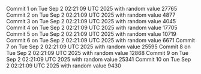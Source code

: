 Commit 1 on Tue Sep  2 02:21:09 UTC 2025 with random value 27765
Commit 2 on Tue Sep  2 02:21:09 UTC 2025 with random value 4877
Commit 3 on Tue Sep  2 02:21:09 UTC 2025 with random value 4045
Commit 4 on Tue Sep  2 02:21:09 UTC 2025 with random value 17705
Commit 5 on Tue Sep  2 02:21:09 UTC 2025 with random value 10719
Commit 6 on Tue Sep  2 02:21:09 UTC 2025 with random value 6671
Commit 7 on Tue Sep  2 02:21:09 UTC 2025 with random value 25595
Commit 8 on Tue Sep  2 02:21:09 UTC 2025 with random value 12868
Commit 9 on Tue Sep  2 02:21:09 UTC 2025 with random value 25341
Commit 10 on Tue Sep  2 02:21:09 UTC 2025 with random value 9430
